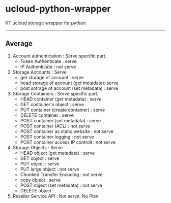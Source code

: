 # ucloud-python-wrapper
KT ucloud storage wrapper for python

- - -

## Average
1. Account authentication : Serve specific part.
    + Token Authenticate : serve
    + IP Authenticate : not serve
2. Storage Accounts : Serve
    + get storage of account : serve
    + head storage of account (get metadata): serve
    + post sotrage of account (set metadata) : serve    
3. Storage Containers : Serve specific part.
    + HEAD container (get metadata) : serve
    + GET container's object : serve
    + PUT container (create container) : serve
    + DELETE container : serve
    + POST container (set metadata) : serve
    + POST container (ACL) : not serve
    + POST container as static website : not serve
    + POST container logging : not serve
    + POST container access IP controll : not serve 
4. Storage Objects : Serve
    + HEAD object (get metadata) : serve
    + GET object : serve
    + PUT object : serve
    + PUT large object : not serve
    + Chunked Transfer Encoding : not serve
    + copy object : serve
    + POST object (set metadata) : not serve
    + DELETE object
5. Reseller Service API : Not serve. No Plan.
